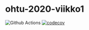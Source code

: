 # ohtu-2020-viikko1

![Github Actions](https://github.com/nikomn/ohtu-2020-viikko1/workflows/Java%20CI%20with%20Gradle/badge.svg)
[![codecov](https://codecov.io/gh/nikomn/ohtu-2020-viikko1/branch/main/graph/badge.svg?token=JOMT25PZAT)](https://codecov.io/gh/nikomn/ohtu-2020-viikko1)
